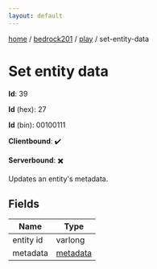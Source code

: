 ```yaml
---
layout: default
---
```


[home](/)  /  [bedrock201](/protocol/bedrock201)  /  [play](/protocol/bedrock201/play)  /  set-entity-data

# Set entity data

**Id**: 39

**Id** (hex): 27

**Id** (bin): 00100111

**Clientbound**: ✔️

**Serverbound**: ✖️

Updates an entity's metadata.

## Fields

Name | Type
---|---
entity id | varlong
metadata | [metadata](/protocol/bedrock201/metadata)

